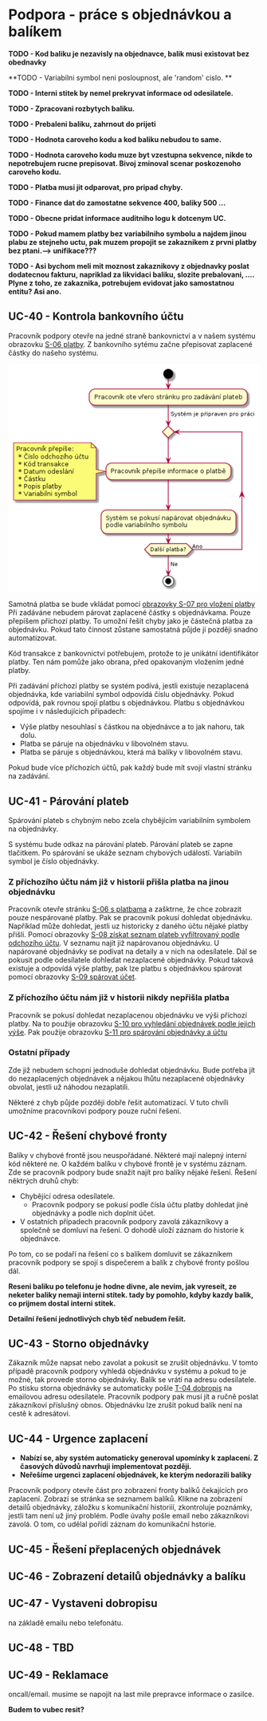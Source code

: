 # Podpora - práce s objednávkou a balíkem

**TODO - Kod baliku je nezavisly na objednavce, balik musi existovat bez obednavky**

**TODO - Variabilni symbol neni posloupnost, ale 'random' cislo. **

**TODO - Interni stitek by nemel prekryvat informace od odesilatele.**

**TODO - Zpracovani rozbytych baliku.**

**TODO - Prebaleni baliku, zahrnout do prijeti**

**TODO - Hodnota caroveho kodu a kod baliku nebudou to same.**

**TODO - Hodnota caroveho kodu muze byt vzestupna sekvence, nikde to nepotrebujem rucne prepisovat. Bivoj zminoval scenar poskozenoho caroveho kodu.**

**TODO - Platba musi jit odparovat, pro pripad chyby.**

**TODO - Finance dat do zamostatne sekvence 400, baliky 500 ...**

**TODO - Obecne pridat informace auditniho logu k dotcenym UC.**

**TODO - Pokud mamem platby bez variabilniho symbolu a najdem jinou plabu ze stejneho uctu, pak muzem propojit se zakaznikem z prvni platby bez ptani.--> unifikace???**

**TODO - Asi bychom meli mit moznost zakaznikovy z objednavky poslat dodatecnou fakturu, napriklad  za likvidaci baliku, slozite prebalovani, .... Plyne z toho, ze zakaznika, potrebujem evidovat jako samostatnou entitu? Asi ano.**

## <a name="UC-40"></a>UC-40 - Kontrola bankovního účtu

Pracovník podpory otevře na jedné straně bankovnictví a v našem systému obrazovku [S-06 platby](../screens/#S-06). Z bankovního sytému začne přepisovat zaplacené částky do našeho systému.

![Proces zpracování přijatých balíků](./diagrams/out/uc-33-activity.png "Proces zpracování přijatých balíků")

Samotná platba se bude vkládat pomocí [obrazovky S-07 pro vložení platby](../screens/#S-07)
Při zadáváne nebudem párovat zaplacené částky s objednávkama. Pouze přepíšem příchozí platby. To umožní řešit chyby jako je částečná platba za objednávku. Pokud tato činnost zůstane samostatná půjde jí později snadno automatizovat.

Kód transakce z bankovnictví potřebujem, protože to je unikátní identifikátor platby. Ten nám pomůže jako obrana, před opakovaným vložením jedné platby.

Při zadávání příchozí platby se systém podívá, jestli existuje nezaplacená objednávka, kde variabilní symbol odpovídá číslu objednávky. Pokud odpovídá, pak rovnou spojí platbu s objednávkou. Platbu s objednávkou spojíme i v následujícich případech:

* Výše platby nesouhlasí s částkou na objednávce a to jak nahoru, tak dolu.
* Platba se páruje na objednávku v libovolném stavu.
* Platba se páruje s objednávkou, která má balíky v libovolném stavu.

Pokud bude více příchozích účtů, pak každý bude mít svojí vlastní stránku na zadávání.

## <a name="UC-41"></a>UC-41 - Párování plateb
Spárování plateb s chybným nebo zcela chybějícím variabilním symbolem na objednávky.

S systému bude odkaz na párování plateb. Párování plateb se zapne tlačitkem. Po spárování se ukáže seznam chybových událostí. Variabiln symbol je číslo objednávky.

### Z příchozího účtu nám již v historii přišla platba na jinou objednávku
Pracovník otevře stránku [S-06 s platbama](../screens/#S-06) a zašktrne, že chce zobrazit pouze nespárované platby. Pak se pracovník pokusí dohledat objednávku. Například může dohledat, jestli uz historicky z daného účtu nějaké platby přišli. Pomocí obrazovky [S-08 získat seznam plateb vyfiltrovaný podle odchozího účtu](../screens/#S-08). V seznamu najít již napárovanou objednávku. U napárované objednávky se podívat na detaily a v nich na odesílatele. Dál se pokusit podle odesílatele dohledat nezaplacené objednávky. Pokud taková existuje a odpovídá výše platby, pak lze platbu s objednávkou spárovat pomocí obrazovky [S-09 spárovat účet](../screens/#S-09).

### Z příchozího účtu nám již v historii nikdy nepřišla platba 
Pracovník se pokusí dohledat nezaplacenou objednávku ve výši příchozí platby. Na to použije obrazovku [S-10 pro vyhledání objednávek podle jejich výše](../screens/#S-10).	 Pak použije obrazovku [S-11 pro spárování objednávky a účtu](./screens/#S-11)

### Ostatní případy
Zde již nebudem schopni jednoduše dohledat objednávku. Bude potřeba jít do nezaplacených objednávek a nějakou lhůtu nezaplacené objednávky obvolat, jestli už náhodou nezaplatili.

Některé z chyb půjde později dobře řešit automatizací. V tuto chvíli umožníme pracovníkovi podpory pouze ruční řešení.

## <a name="UC-42"></a>UC-42 - Řešení chybové fronty

Balíky v chybové frontě jsou neuspořádané. Některé mají nalepný interní kód některé ne. O každém balíku v chybové frontě je v systému záznam. Zde se pracovník podpory bude snažit najít pro balíky nějaké řešení. Řešení něktrých druhů chyb:

* Chybějící odresa odesílatele.
    * Pracovník podpory se pokusí podle čísla účtu platby dohledat jiné objednávky a podle nich doplnit účet.
* V ostatních případech pracovník podpory zavolá zákazníkovy a společně se domluví na řešení. O dohodě uloží záznam do historie k objednávce.

Po tom, co se podaří na řešení co s balíkem domluvit se zákazníkem pracovník podpory se spojí s dispečerem a balík z chybové fronty pošlou dál.

**Reseni baliku po telefonu je hodne divne, ale nevim, jak vyreseit, ze neketer baliky nemaji interni stitek. tady by pomohlo, kdyby kazdy balik, co prijmem dostal interni stitek.**

**Detailní řešení jednotlivých chyb těď nebudem řešit.**
 
## <a name="UC-43"></a>UC-43 - Storno objednávky

Zákazník může napsat nebo zavolat a pokusit se zrušit objednávku. V tomto případě pracovník podpory vyhledá objednávku v systému a pokud to je možné, tak provede storno objednávky. Balík se vrátí na  adresu odesilatele. Po stisku storna objednávky se automaticky pošle [T-04 dobropis](../templates/#T-04) na emailovou adresu odesilatele. Pracovník podpory pak musí jít a ručně poslat zákazníkovi příslušný obnos. Objednávku lze zrušit pokud balík není na cestě k adresátovi.

## <a name="UC-44"></a>UC-44 - Urgence zaplacení

* **Nabízí se, aby systém automaticky generoval upomínky k zaplacení. Z časových důvodů navrhuji implementovat později.** 
* **Neřešíme urgenci zaplacení objednávek, ke kterým nedorazili balíky**

Pracovník podpory otevře část pro zobrazení fronty balíků čekajících pro zaplacení. Zobrazí se stránka se seznamem balíků. Klikne na zobrazení detailů objednávky, záložku s komunikační historiíí, zkontroluje poznámky, jestli tam není už jiný problém. Podle úvahy pošle email nebo zákazníkovi zavolá. O tom, co udělal pořídí záznam do komunikační hstorie.

## <a name="UC-45"></a>UC-45 - Řešení přeplacených objednávek

## <a name="UC-46"></a>UC-46 - Zobrazení detailů objednávky a balíku

## <a name="UC-47"></a>UC-47 - Vystaveni dobropisu

na základě emailu nebo telefonátu.

## <a name="UC-48"></a>UC-48 - TBD

## <a name="UC-49"></a>UC-49 - Reklamace

oncall/email. musime se napojit na last mile prepravce informace o zasilce.

**Budem to vubec resit?**


